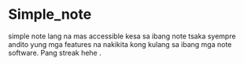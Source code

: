 # Simple_note
simple note lang na mas accessible kesa sa ibang note tsaka syempre andito yung mga features na nakikita kong kulang sa ibang mga note software. Pang streak hehe
. 
